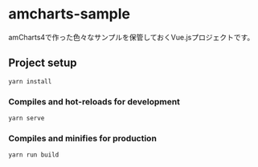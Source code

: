 # amcharts-sample
amCharts4で作った色々なサンプルを保管しておくVue.jsプロジェクトです。

## Project setup
```
yarn install
```

### Compiles and hot-reloads for development
```
yarn serve
```

### Compiles and minifies for production
```
yarn run build
```
